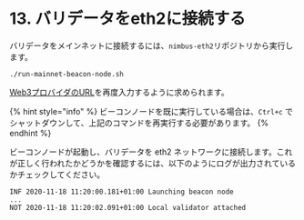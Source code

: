 # 13. バリデータをeth2に接続する

バリデータをメインネットに接続するには、`nimbus-eth2`リポジトリから実行します。

```text
./run-mainnet-beacon-node.sh
```

[Web3プロバイダのURL](https://haruki.gitbook.io/nimbus-book-ja/how-to/10-sync-the-beacon-node#web-3-purobaida-url)を再度入力するように求められます。

{% hint style="info" %}
ビーコンノードを既に実行している場合は、`Ctrl+c` でシャットダウンして、上記のコマンドを再実行する必要があります。
{% endhint %}

ビーコンノードが起動し、バリデータを eth2 ネットワークに接続します。これが正しく行われたかどうかを確認するには、以下のようにログが出力されているかチェックしてください。

```text
INF 2020-11-18 11:20:00.181+01:00 Launching beacon node 
...
NOT 2020-11-18 11:20:02.091+01:00 Local validator attached
```



